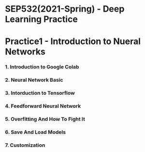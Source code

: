 # SEP532(2021-Spring) - Deep Learning Practice 

# Practice1 - Introduction to Nueral Networks

### 1. Introduction to Google Colab  

### 2. Neural Network Basic   

### 3. Intorduction to Tensorflow

### 4. Feedforward Neural Network

### 5. Overfitting And How To Fight It  

### 6. Save And Load Models

### 7. Customization


<!-- ## Week2 - Convolutional Neural Networks
- CNN layers
- CNN architectures
- Case studies (AlexNet, VGGNet, GoogLeNet, ResNet)
- Transfer learning with pre-trained CNNs
- Practice: Image classification (CIFAR)

## Week3 - Recurrent Neural Networks
- RNN architectures
- RNN Training - Backpropagtion through time
- Word embeddings
- Text classification with RNNs 
- Text generation with RNNs 
- Time series forecasting

## Cumstomization 
- Funtional API
- Cumstomization of loss and metric
- Several options for optimizer and training
- Subclassing and GradientTape
- Custom layers and training

## Kaggle Practice
- Competition 1: Real or Not? NLP with Disaster Tweets
- Competition 2: State Farm Distracted Driver Detection

##  Advnaced Models
- Sequence to sequence model
- Neural machine translation with attention
- Image captioning with visual attention
- Variational Autoencoder
- Deep Comvolutional Generative Adversarial Network -->